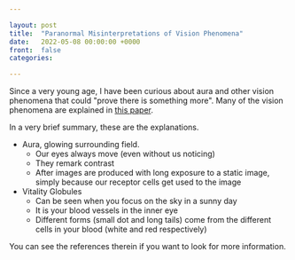 ```yaml
---

layout: post
title:  "Paranormal Misinterpretations of Vision Phenomena"
date:   2022-05-08 00:00:00 +0000
front: 	false
categories: 

---
```


Since a very young age, I have been curious about aura and other vision phenomena that could "prove there is something more". Many of the vision phenomena are explained in [this paper](https://skepticalinquirer.org/wp-content/uploads/sites/29/2011/11/p44.pdf).

In a very brief summary, these are the explanations.
- Aura, glowing surrounding field.
	- Our eyes always move (even without us noticing)
	- They remark contrast
	- After images are produced with long exposure to a static image, simply because our receptor cells get used to the image
- Vitality Globules
	- Can be seen when you focus on the sky in a sunny day
	- It is your blood vessels in the inner eye
	- Different forms (small dot and long tails) come from the different cells in your blood (white and red respectively)

You can see the references therein if you want to look for more information.

